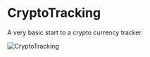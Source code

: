 # CryptoTracking

A very basic start to a crypto currency tracker.

![CryptoTracking](https://raw.githubusercontent.com/CharlesAE/CryptoTracking/master/kotlin_screenshot.png "Crypto Tracker")
